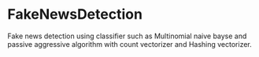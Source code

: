 # FakeNewsDetection
Fake news detection using classifier such as Multinomial naive bayse and passive aggressive algorithm with count vectorizer and Hashing vectorizer.
